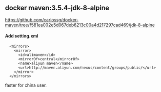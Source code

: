 ## docker maven:3.5.4-jdk-8-alpine
https://github.com/carlossg/docker-maven/tree/f581ea002e5d067deb6213c00a4d217297cad469/jdk-8-alpine
#### Add setting.xml
```
  <mirrors>
    <mirror>
      <id>alimaven</id>
      <mirrorOf>central</mirrorOf>
      <name>aliyun maven</name>
      <url>http://maven.aliyun.com/nexus/content/groups/public/</url>
    </mirror>
  </mirrors>
```
faster for china user.

